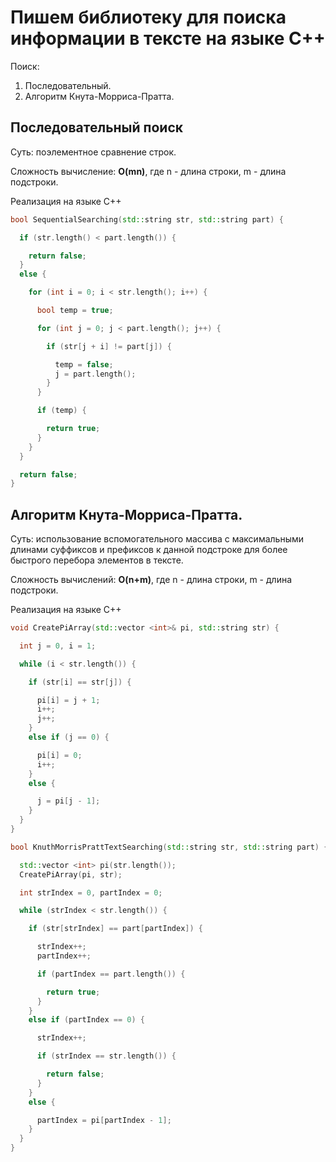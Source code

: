 # Пишем библиотеку для поиска информации в тексте на языке С++ 

Поиск:
1. Последовательный.
2. Алгоритм Кнута-Морриса-Пратта.

## Последовательный поиск

Суть: поэлементное сравнение строк.

Сложность вычисление: **O(mn)**, где n - длина строки, m - длина подстроки.

Реализация на языке С++
```C++
bool SequentialSearching(std::string str, std::string part) {

  if (str.length() < part.length()) {

    return false;
  }
  else {

    for (int i = 0; i < str.length(); i++) {

      bool temp = true;

      for (int j = 0; j < part.length(); j++) {

        if (str[j + i] != part[j]) {

          temp = false;
          j = part.length();
        }
      }

      if (temp) {

        return true;
      }
    }
  }

  return false;
}
```

## Алгоритм Кнута-Морриса-Пратта.

Суть: использование вспомогательного массива с максимальными длинами суффиксов и префиксов к данной подстроке для более быстрого перебора элементов в тексте.

Сложность вычислений: **O(n+m)**, где n - длина строки, m - длина подстроки.

Реализация на языке С++

```C++
void CreatePiArray(std::vector <int>& pi, std::string str) {

  int j = 0, i = 1;

  while (i < str.length()) {

    if (str[i] == str[j]) {

      pi[i] = j + 1;
      i++;
      j++;
    }
    else if (j == 0) {

      pi[i] = 0;
      i++;
    }
    else {

      j = pi[j - 1];
    }
  }
}
```

```C++
bool KnuthMorrisPrattTextSearching(std::string str, std::string part) {

  std::vector <int> pi(str.length());
  CreatePiArray(pi, str);

  int strIndex = 0, partIndex = 0;

  while (strIndex < str.length()) {

    if (str[strIndex] == part[partIndex]) {

      strIndex++;
      partIndex++;

      if (partIndex == part.length()) {

        return true;
      }
    }
    else if (partIndex == 0) {

      strIndex++;

      if (strIndex == str.length()) {

        return false;
      }
    }
    else {

      partIndex = pi[partIndex - 1];
    }
  }
}
```


